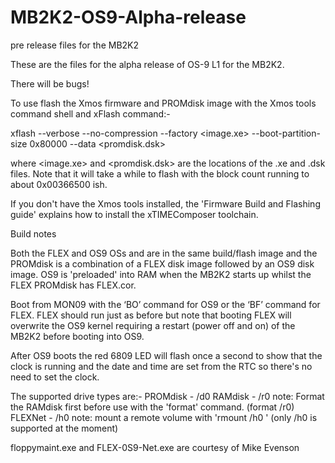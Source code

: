 # MB2K2-OS9-Alpha-release
 pre release files for the MB2K2

These are the files for the alpha release of OS-9 L1 for the MB2K2.

There will be bugs!


To use flash the Xmos firmware and PROMdisk image with the Xmos tools command shell and xFlash command:-

xflash --verbose --no-compression --factory <image.xe> --boot-partition-size 0x80000 --data <promdisk.dsk>

where <image.xe> and <promdisk.dsk> are the locations of the .xe and .dsk files. Note that it will take a while to flash with the block count running to about 0x00366500 ish.

If you don't have the Xmos tools installed, the 'Firmware Build and Flashing guide' explains how to install the xTIMEComposer toolchain.


Build notes

Both the FLEX and OS9 OSs and are in the same build/flash image and the PROMdisk is a combination of a FLEX disk image followed by an OS9 disk image. OS9 is 'preloaded' into RAM when the MB2K2 starts up whilst the FLEX PROMdisk has FLEX.cor.

Boot from MON09 with the ‘BO’ command for OS9 or the ‘BF’ command for FLEX. FLEX should run just as before but note that booting FLEX will overwrite the OS9 kernel requiring a restart (power off and on) of the MB2K2 before booting into OS9.

After OS9 boots the red 6809 LED will flash once a second to show that the clock is running and the date and time are set from the RTC so there's no need to set the clock.

The supported drive types are:-
    PROMdisk - /d0
    RAMdisk - /r0    note: Format the RAMdisk first before use with the 'format' command.  (format /r0)
    FLEXNet - /h0   note: mount a remote volume with 'rmount /h0 <image name>'  (only /h0 is supported at the moment)
    
floppymaint.exe and FLEX-0S9-Net.exe are courtesy of Mike Evenson



